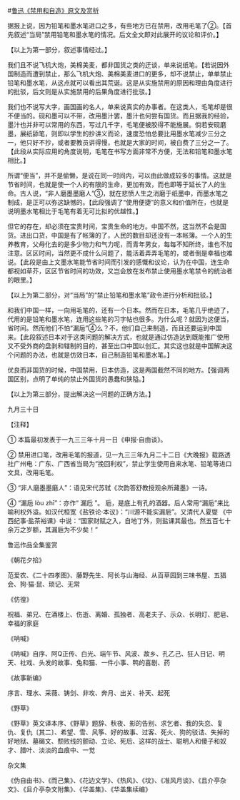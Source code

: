 #[鲁迅《禁用和自造》原文及赏析](https://www.vrrw.net/wx/8232.html)

据报上说，因为铅笔和墨水笔进口之多，有些地方已在禁用，改用毛笔了②。【首先叙述“当局”禁用铅笔和墨水笔的情况。后文全文即对此展开的议论和评价。】

【以上为第一部分，叙述事情经过。】

我们且不说飞机大炮，美棉美麦，都非国货之类的迂谈，单来说纸笔。【若说因外国制造而遭到禁止，那么飞机大炮、美棉美麦进口的更多，却不说禁止，单单禁止铅笔和墨水笔，从这点就可以看出其荒诞。这是从实施禁用的原因和理由角度进行的批驳，后文则是从实施禁用的后果角度进行批驳。】



我们也不说写大字，画国画的名人，单来说真实的办事者。在这类人，毛笔却是很不便当的。砚和墨可以不带，改用墨汁罢，墨汁也何尝有国货。而且据我的经验，墨汁也并非可以常用的东西，写过几千字，毛笔便被胶得不能施展。倘若安砚磨墨，展纸舔笔，则即以学生的抄讲义而论，速度恐怕总要比用墨水笔减少三分之一，他只好不抄，或者要教员讲得慢，也就是大家的时间，被白费了三分之一了。【此段从实际应用的角度说明，毛笔在书写方面非常不方便，无法和铅笔和墨水笔相比。】

所谓“便当”，并不是偷懒，是说在同一时间内，可以由此做成较多的事情。这就是节省时间，也就是使一个人的有限的生命，更加有效，而也即等于延长了人的生命。古人说，“非人磨墨墨磨人”③，就在悲愤人生之消磨于纸墨中，而墨水笔之制成，是正可以弥这缺憾的。【此段强调了“使用便捷”的意义和价值所在，也就是说明墨水笔相比于毛笔有着无可比拟的优越性。】

但它的存在，却必须在宝贵时间，宝贵生命的地方。中国不然，这当然不会是国货。进出口货，中国是有了帐簿的了，人民的数目却还没有一本帐簿。一个人的生养教育，父母化去的是多少物力和气力呢，而青年男女，每每不知所终，谁也不加注意。区区时间，当然更不成什么问题了，能活着弄弄毛笔的，或者倒是幸福也难说。【此段是由上文墨水笔能节省时间而引发的感慨和议论，认为在中国，连生命都视如草芥，区区节省时间的功效，又岂会放在发布禁止使用墨水笔禁令的统治者的眼里。】

【以上为第二部分，对“当局”的“禁止铅笔和墨水笔”政令进行分析和批驳。】

和我们中国一样，一向用毛笔的，还有一个日本。然而在日本，毛笔几乎绝迹了，代用的是铅笔和墨水笔，连用这些笔的习字帖也很多。为什么呢？就因为这便当，省时间。然而他们不怕“漏巵”④么？不，他们自己来制造，而且还要运到中国来。【此段叙述日本对于这类问题的解决方式，也就是通过仿造达到既能推广使用又不受外商的盘剥和辖制的目的，甚至出口中国以创汇。其实这也就是中国解决这个问题的办法，也就是仿效日本，自己制造铅笔和墨水笔。】

优良而非国货的时候，中国禁用，日本仿造，这是两国截然不同的地方。【强调两国区别，点明了单纯的禁止外国货的愚蠢和狭隘。】

【以上为第三部分，提出解决这一问题的正确方法。】



九月三十日





【注释】

① 本篇最初发表于一九三三年十月一日《申报·自由谈》。

② 禁用进口笔，改用毛笔的报道，见一九三三年九月二十二日《大晚报》载路透社广州电：广东、广西省当局为“挽回利权”，禁止学生使用自来水笔、铅笔等进口文具，改用毛笔。

③ “非人磨墨墨磨人”：语见宋代苏轼《次韵答舒教授观余所藏墨》一诗。



④ “漏巵 lòu zhī”：亦作“ 漏卮 ”。 巵，是底上有孔的酒器。后人常用“漏巵”来比喻利权外溢。如汉代桓宽《盐铁论·本议》：“川源不能实漏巵”。又清代人夏燮 《中西纪事·盐茶裕课》中说：“国家财赋之入，自地丁外，则盐课其最也。然五百七十余万之岁额，其漏巵为不少矣！”

鲁迅作品全集鉴赏

《朝花夕拾》

范爱农、《二十四孝图》、藤野先生、阿长与山海经、从百草园到三味书屋、五猖会、狗·猫·鼠、琐记、无常

《仿徨》

祝福、弟兄、在酒楼上、伤逝、离婚、孤独者、高老夫子、示众、长明灯、肥皂、幸福的家庭

《呐喊》

《呐喊》自序、阿Q正传、白光、端午节、风波、故乡、孔乙己、狂人日记、明天、社戏、头发的故事、兔和猫、一件小事、鸭的喜剧、药

《故事新编》

序言、理水、采薇、铸剑、非攻、奔月、出关、补天、起死

《野草》

《野草》英文译本序、《野草》题辞、秋夜、影的告别、求乞者、我的失恋、复仇、复仇〔其二〕、希望、雪、风筝、好的故事、过客、死火、狗的驳诘、失掉的好地狱、墓碣文、颓败线的颤动、立论、死后、这样的战士、聪明人和傻子和奴才、腊叶、淡淡的血痕中、一觉

杂文集

《伪自由书》、《而己集》、《花边文学》、《热风》、《坟》、《准风月谈》、《且介亭杂文》、《且介亭杂文附集》、《华盖集》、《华盖集续编》

